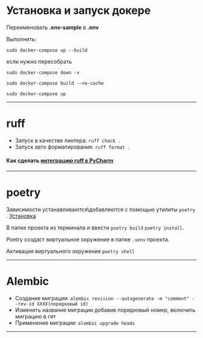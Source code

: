 # Установка и запуск докере

Переименовать **.env-sample** в **.env**

Выполнить:
```
sudo docker-compose up --build 
```

если нужно пересобрать
```
sudo docker-compose down -v 

sudo docker-compose build --no-cache 

sudo docker-compose up

```

---
# ruff

- Запуск в качестве линтера:
`ruff check .`
- Запуск авто форматирования:
`ruff format .`
#### Как сделать [интеграцию ruff в PyCharm](./readme_ruff_integration.md) 


---
# poetry

Зависимости устанавливаются\добавляются с помощью утилиты `poetry` . [Установка](https://python-poetry.org/docs/)

В папке проекта из терминала и ввести `poetry build` `poetry install`. 

Poetry создаст виртуальное окружение в папке `.venv` проекта.

Активация виртуального окружения  `poetry shell` 

---
# Alembic

- Создание миграции: ```alembic revision --autogenerate -m "comment" --rev-id XXXX(порядковый id)``` 
- Изменить название миграции добавив порядковый номер, включить миграцию в гит
- Применение миграции: ```alembic upgrade heads```

---

